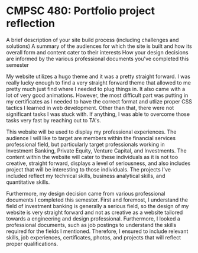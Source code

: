# CMPSC 480: Portfolio project reflection

A brief description of your site build process (including challenges and solutions)
A summary of the audiences for which the site is built and how its overall form and content cater to their interests
How your design decisions are informed by the various professional documents you've completed this semester

My website utilizes a hugo theme and it was a pretty straight forward. I was really lucky enough to find a very straight forward theme that allowed to me pretty much just find where I needed to plug things in. It also came with a lot of very good animations. However, the most difficult part was putting in my certificates as I needed to have the correct format and utlize proper CSS tactics I learned in web development. Other than that, there were not significant tasks I was stuck with. If anything, I was able to overcome those tasks very fast by reaching out to TA's.

This website will be used to display my professional experiences. The audience I will like to target are members within the financial services professional field, but particularly target professionals working in Investment Banking, Private Equity, Venture Capital, and Investments. The content within the website will cater to these individuals as it is not too creative, straight forward, displays a level of seriousness, and also includes project that will be interesting to those individuals. The projects I've included reflect my technical skills, business analytical skills, and quantitative skills.

Furthermore, my design decision came from various professional documents I completed this semester. First and foremost, I understand the field of investment banking is generally a serious field, so the design of my website is very straight forward and not as creative as a website tailored towards a engineering and design professional. Furthermore, I looked a professional documents, such as job postings to understand the skills required for the fields I mentioned. Therefore, I ensured to include relevant skills, job experiences, certificates, photos, and projects that will reflect proper qualifications.
